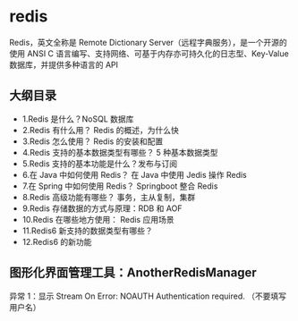 # redis

Redis，英文全称是 Remote Dictionary Server（远程字典服务），是一个开源的使用 ANSI C 语言编写、支持网络、可基于内存亦可持久化的日志型、Key-Value 数据库，并提供多种语言的 API

## 大纲目录

- 1.Redis 是什么？NoSQL 数据库
- 2.Redis 有什么用？ Redis 的概述，为什么快
- 3.Redis 怎么使用？ Redis 的安装和配置
- 4.Redis 支持的基本数据类型有哪些？ 5 种基本数据类型
- 5.Redis 支持的基本功能是什么？发布与订阅
- 6.在 Java 中如何使用 Redis？ 在 Java 中使用 Jedis 操作 Redis
- 7.在 Spring 中如何使用 Redis？ Springboot 整合 Redis
- 8.Redis 高级功能有哪些？ 事务，主从复制，集群
- 9.Redis 存储数据的方式与原理：RDB 和 AOF
- 10.Redis 在哪些地方使用： Redis 应用场景
- 11.Redis6 新支持的数据类型有哪些？
- 12.Redis6 的新功能

## 图形化界面管理工具：AnotherRedisManager

异常 1：显示 Stream On Error: NOAUTH Authentication required. （不要填写用户名）
